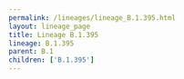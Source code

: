 ```yaml
---
permalink: /lineages/lineage_B.1.395.html
layout: lineage_page
title: Lineage B.1.395
lineage: B.1.395
parent: B.1
children: ['B.1.395']
---
```

